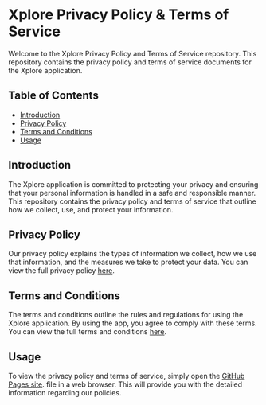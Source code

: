 # Xplore Privacy Policy & Terms of Service

Welcome to the Xplore Privacy Policy and Terms of Service repository. This repository contains the privacy policy and terms of service documents for the Xplore application.

## Table of Contents

- [Introduction](#introduction)
- [Privacy Policy](#privacy-policy)
- [Terms and Conditions](#terms-and-conditions)
- [Usage](#usage)

## Introduction

The Xplore application is committed to protecting your privacy and ensuring that your personal information is handled in a safe and responsible manner. This repository contains the privacy policy and terms of service that outline how we collect, use, and protect your information.

## Privacy Policy

Our privacy policy explains the types of information we collect, how we use that information, and the measures we take to protect your data. You can view the full privacy policy [here](index.html).

## Terms and Conditions

The terms and conditions outline the rules and regulations for using the Xplore application. By using the app, you agree to comply with these terms. You can view the full terms and conditions [here](index.html).

## Usage

To view the privacy policy and terms of service, simply open the [GitHub Pages site](https://dipak19041993.github.io/xplore-privacy/). file in a web browser. This will provide you with the detailed information regarding our policies.
